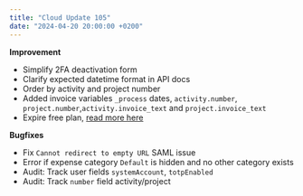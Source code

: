 ```yaml
---
title: "Cloud Update 105"
date: "2024-04-20 20:00:00 +0200"
---
```


**Improvement**

- Simplify 2FA deactivation form
- Clarify expected datetime format in API docs
- Order by activity and project number
- Added invoice variables `_process` dates, `activity.number`, `project.number`,`activity.invoice_text` and `project.invoice_text`
- Expire free plan, [read more here](https://www.kimai.org/blog/2024/closing-free-plan/)

**Bugfixes**

- Fix `Cannot redirect to empty URL` SAML issue
- Error if expense category `Default` is hidden and no other category exists
- Audit: Track user fields `systemAccount`, `totpEnabled`
- Audit: Track `number` field activity/project
